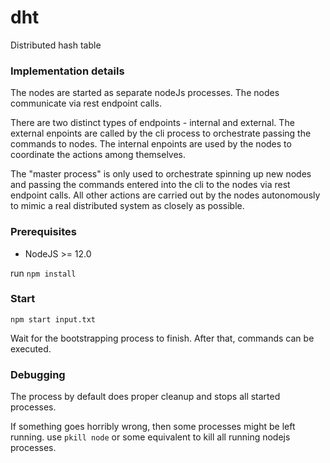 # dht

Distributed hash table

### Implementation details

The nodes are started as separate nodeJs processes. The nodes communicate via rest endpoint calls.

There are two distinct types of endpoints - internal and external. The external enpoints are called by the cli process to orchestrate passing the commands to nodes. The internal enpoints are used by the nodes to coordinate the actions among themselves.

The "master process" is only used to orchestrate spinning up new nodes and passing the commands entered into the cli to the nodes via rest endpoint calls. All other actions are carried out by the nodes autonomously to mimic a real distributed system as closely as possible.

### Prerequisites

- NodeJS >= 12.0

run `npm install`

### Start

`npm start input.txt`

Wait for the bootstrapping process to finish. After that, commands can be executed.

### Debugging

The process by default does proper cleanup and stops all started processes.

If something goes horribly wrong, then some processes might be left running. use `pkill node` or some equivalent to kill all running nodejs processes.
